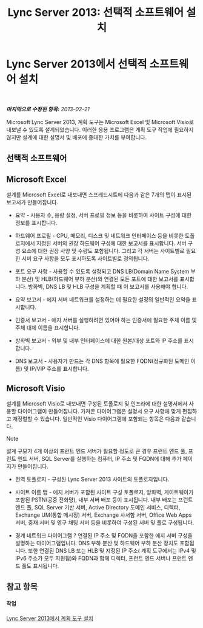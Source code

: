 ﻿---
title: 'Lync Server 2013: 선택적 소프트웨어 설치'
TOCTitle: 선택적 소프트웨어 설치
ms:assetid: b95b3301-fa1e-4b96-9af4-05b43d39db8d
ms:mtpsurl: https://technet.microsoft.com/ko-kr/library/Gg615032(v=OCS.15)
ms:contentKeyID: 52056927
ms.date: 08/24/2015
mtps_version: v=OCS.15
ms.translationtype: HT
---

# Lync Server 2013에서 선택적 소프트웨어 설치

 

_**마지막으로 수정된 항목:** 2013-02-21_

Microsoft Lync Server 2013, 계획 도구는 Microsoft Excel 및 Microsoft Visio로 내보낼 수 있도록 설계되었습니다. 이러한 응용 프로그램은 계획 도구 작업에 필요하지 않지만 설계에 대한 설명서 및 배포에 중대한 가치를 부여합니다.

## 선택적 소프트웨어

## Microsoft Excel

설계를 Microsoft Excel로 내보내면 스프레드시트에 다음과 같은 7개의 탭이 표시된 보고서가 만들어집니다.

  - 요약 - 사용자 수, 용량 설정, 서버 프로필 정보 등을 비롯하여 사이트 구성에 대한 정보를 표시합니다.

  - 하드웨어 프로필 - CPU, 메모리, 디스크 및 네트워크 인터페이스 등을 비롯한 토폴로지에서 지정된 서버의 권장 하드웨어 구성에 대한 보고서를 표시합니다. 서버 구성 요소에 대한 권장 사양 및 수량도 포함됩니다. 그리고 각 서버는 사이트별로 필요한 서버 요구 사항을 모두 표시하도록 사이트별로 정의됩니다.

  - 포트 요구 사항 - 사용할 수 있도록 설정되고 DNS LB(Domain Name System 부하 분산) 및 HLB(하드웨어 부하 분산)와 연결된 모든 포트에 대한 보고서를 표시합니다. 방화벽, DNS LB 및 HLB 구성을 계획할 때 이 보고서를 사용해야 합니다.

  - 요약 보고서 - 에지 서버 네트워크를 설정하는 데 필요한 설정의 일반적인 요약을 표시합니다.

  - 인증서 보고서 - 에지 서버를 실행하려면 있어야 하는 인증서에 필요한 주체 이름 및 주체 대체 이름을 표시합니다.

  - 방화벽 보고서 - 외부 및 내부 인터페이스에 대한 원본/대상 포트와 IP 주소를 표시합니다.

  - DNS 보고서 - 사용자가 만드는 각 DNS 항목에 필요한 FQDN(정규화된 도메인 이름) 및 IP/VIP 주소를 표시합니다.

## Microsoft Visio

설계를 Microsoft Visio로 내보내면 구성된 토폴로지 및 인프라에 대한 설명서에서 사용할 다이어그램이 만들어집니다. 가져온 다이어그램은 설명서 요구 사항에 맞게 편집하고 재정렬할 수 있습니다. 일반적인 Visio 다이어그램에 포함되는 항목은 다음과 같습니다.


> [!NOTE]
> 설계 규모가 4개 이상의 프런트 엔드 서버가 필요할 정도로 큰 경우 프런트 엔드 풀, 프런트 엔드 서버, SQL Server를 실행하는 컴퓨터, IP 주소 및 FQDN에 대해 추가 페이지가 만들어집니다.



  - 전역 토폴로지 - 구성된 Lync Server 2013 사이트의 토폴로지입니다.

  - 사이트 이름 탭 - 에지 서버가 포함된 사이트 구성 토폴로지, 방화벽, 게이트웨이가 포함된 PSTN(공중 전화망), 내부 서버 배포 등이 표시됩니다. 내부 배포는 프런트 엔드 풀, SQL Server 기반 서버, Active Directory 도메인 서비스, 디렉터, Exchange UM(통합 메시징) 서버, Exchange 사서함 서버, Office Web Apps 서버, 중재 서버 및 영구 채팅 서버 등을 비롯하여 구성된 서버 및 풀로 구성됩니다.

  - 경계 네트워크 다이어그램 ? 연결된 IP 주소 및 FQDN을 포함한 에지 서버 구성을 설명하는 다이어그램입니다. DNS 부하 분산 및 하드웨어 부하 분산 장치도 포함됩니다. 또한 연결된 DNS LB 또는 HLB 및 지정된 IP 주소( 계획 도구에서는 IPv4 및 IPv6 주소가 모두 지원됨)와 FQDN과 함께 디렉터, 프런트 엔드 서버나 프런트 엔드 풀도 표시됩니다.

## 참고 항목

#### 작업

[Lync Server 2013에서 계획 도구 설치](lync-server-2013-installing-the-planning-tool.md)

